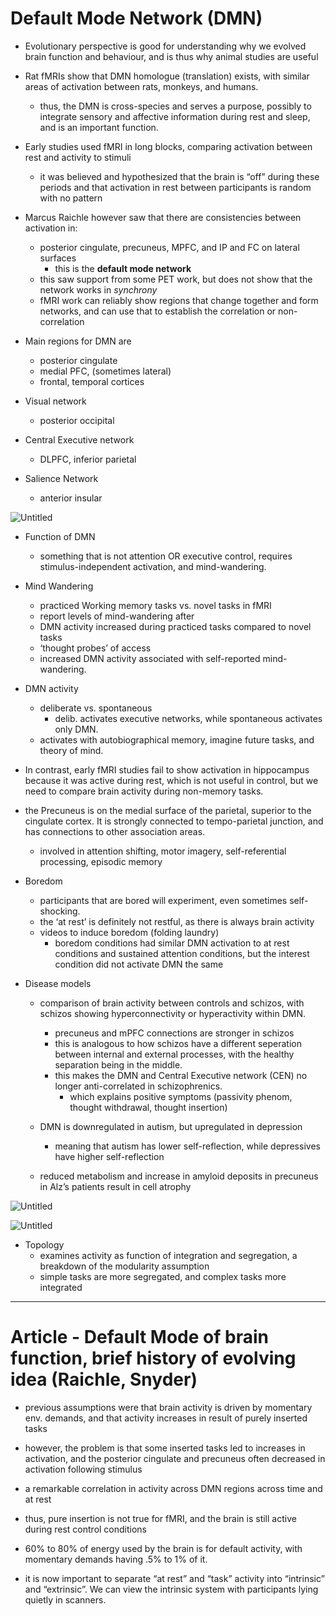 # Default Mode Network (DMN)

- Evolutionary perspective is good for understanding why we evolved brain function and behaviour, and is thus why animal studies are useful
- Rat fMRIs show that DMN homologue (translation) exists, with similar areas of activation between rats, monkeys, and humans.
    - thus, the DMN is cross-species and serves a purpose, possibly to integrate sensory and affective information during rest and sleep, and is an important function.
- Early studies used fMRI in long blocks, comparing activation between rest and activity to stimuli
    - it was believed and hypothesized that the brain is “off” during these periods and that activation in rest between participants is random with no pattern

- Marcus Raichle however saw that there are consistencies between activation in:
    - posterior cingulate, precuneus, MPFC, and IP and FC on lateral surfaces
        - this is the **default mode network**
    - this saw support from some PET work, but does not show that the network works in *synchrony*
    - fMRI work can reliably show regions that change together and form networks, and can use that to establish the correlation or non-correlation

- Main regions for DMN are
    - posterior cingulate
    - medial PFC, (sometimes lateral)
    - frontal, temporal cortices

- Visual network
    - posterior occipital

- Central Executive network
    - DLPFC, inferior parietal

- Salience Network
    - anterior insular

![Untitled](repo/wlu/psychology/neuropsychology/PS365/PS365%20-%20Neuropsychology%20fddaf3f488c24206b552caf5d20511b7/Default%20Mode%20Network%20(DMN)%2026e1c4ca889143aab31b367101792e3f/Untitled.png)

- Function of DMN
    - something that is not attention OR executive control, requires stimulus-independent activation, and mind-wandering.

- Mind Wandering
    - practiced Working memory tasks vs. novel tasks in fMRI
    - report levels of mind-wandering after
    - DMN activity increased during practiced tasks compared to novel tasks
    - ‘thought probes’ of access
    - increased DMN activity associated with self-reported mind-wandering.

- DMN activity
    - deliberate vs. spontaneous
        - delib. activates executive networks, while spontaneous activates only DMN.
    - activates with autobiographical memory, imagine future tasks, and theory of mind.

- In contrast, early fMRI studies fail to show activation in hippocampus because it was active during rest, which is not useful in control, but we need to compare brain activity during non-memory tasks.
- the Precuneus is on the medial surface of the parietal, superior to the cingulate cortex. It is strongly connected to tempo-parietal junction, and has connections to other association areas.
    - involved in attention shifting, motor imagery, self-referential processing, episodic memory

- Boredom
    - participants that are bored will experiment, even sometimes self-shocking.
    - the ‘at rest’ is definitely not restful, as there is always brain activity
    - videos to induce boredom (folding laundry)
        - boredom conditions had similar DMN activation to at rest conditions and sustained attention conditions, but the interest condition did not activate DMN the same
        

- Disease models
    - comparison of brain activity between controls and schizos, with schizos showing hyperconnectivity or hyperactivity within DMN.
        - precuneus and mPFC connections are stronger in schizos
        - this is analogous to how schizos have a different seperation between internal and external processes, with the healthy separation being in the middle.
        - this makes the DMN and Central Executive network (CEN) no longer anti-correlated in schizophrenics.
            - which explains positive symptoms (passivity phenom, thought withdrawal, thought insertion)
            
    - DMN is downregulated in autism, but upregulated in depression
        - meaning that autism has lower self-reflection, while depressives have higher self-reflection
    - reduced metabolism and increase in amyloid deposits in precuneus in Alz’s patients result in cell atrophy

![Untitled](repo/wlu/psychology/neuropsychology/PS365/PS365%20-%20Neuropsychology%20fddaf3f488c24206b552caf5d20511b7/Default%20Mode%20Network%20(DMN)%2026e1c4ca889143aab31b367101792e3f/Untitled%201.png)

![Untitled](repo/wlu/psychology/neuropsychology/PS365/PS365%20-%20Neuropsychology%20fddaf3f488c24206b552caf5d20511b7/Default%20Mode%20Network%20(DMN)%2026e1c4ca889143aab31b367101792e3f/Untitled%202.png)

- Topology
    - examines activity as function of integration and segregation, a breakdown of the modularity assumption
    - simple tasks are more segregated, and complex tasks more integrated

---

# Article - Default Mode of brain function, brief history of evolving idea (Raichle, Snyder)

- previous assumptions were that brain activity is driven by momentary env. demands, and that activity increases in result of purely inserted tasks
- however, the problem is that some inserted tasks led to increases in activation, and the posterior cingulate and precuneus often decreased in activation following stimulus

- a remarkable correlation in activity across DMN regions across time and at rest
- thus, pure insertion is not true for fMRI, and the brain is still active during rest control conditions
- 60% to 80% of energy used by the brain is for default activity, with momentary demands having .5% to 1% of it.
- it is now important to separate “at rest” and “task” activity into “intrinsic” and “extrinsic”. We can view the intrinsic system with participants lying quietly in scanners.